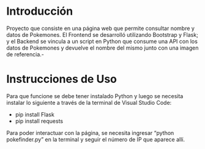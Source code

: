 # **Introducción**

Proyecto que consiste en una página web que permite consultar nombre y datos de Pokemones. 
El Frontend se desarrolló utilizando Bootstrap y Flask; y el Backend se vincula a un script en Python que consume una API con 
los datos de Pokemones y devuelve el nombre del mismo junto con una imagen de referencia.-

# **Instrucciones de Uso**

Para que funcione se debe tener instalado Python y luego se necesita instalar lo siguiente a través de la terminal de Visual Studio Code:
  - pip install Flask
  - pip install requests

Para poder interactuar con la página, se necesita ingresar “python pokefinder.py” en la terminal y
seguir el número de IP que aparece allí.
